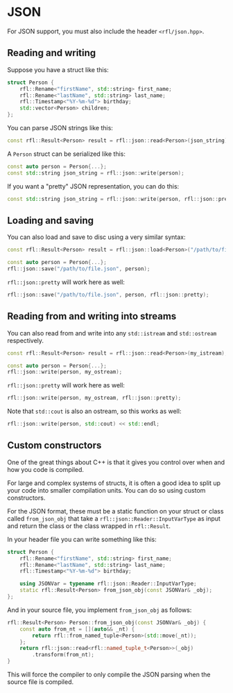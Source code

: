 # JSON

For JSON support, you must also include the header `<rfl/json.hpp>`.

## Reading and writing

Suppose you have a struct like this:

```cpp
struct Person {
    rfl::Rename<"firstName", std::string> first_name;
    rfl::Rename<"lastName", std::string> last_name;
    rfl::Timestamp<"%Y-%m-%d"> birthday;
    std::vector<Person> children;
};
```

You can parse JSON strings like this:

```cpp
const rfl::Result<Person> result = rfl::json::read<Person>(json_string);
```

A `Person` struct can be serialized like this:

```cpp
const auto person = Person{...};
const std::string json_string = rfl::json::write(person);
```

If you want a "pretty" JSON representation, you can do this:

```cpp
const std::string json_string = rfl::json::write(person, rfl::json::pretty);
```

## Loading and saving

You can also load and save to disc using a very similar syntax:

```cpp
const rfl::Result<Person> result = rfl::json::load<Person>("/path/to/file.json");

const auto person = Person{...};
rfl::json::save("/path/to/file.json", person);
```

`rfl::json::pretty` will work here as well:

```cpp
rfl::json::save("/path/to/file.json", person, rfl::json::pretty);
```

## Reading from and writing into streams

You can also read from and write into any `std::istream` and `std::ostream` respectively.

```cpp
const rfl::Result<Person> result = rfl::json::read<Person>(my_istream);

const auto person = Person{...};
rfl::json::write(person, my_ostream);
```

`rfl::json::pretty` will work here as well:

```cpp
rfl::json::write(person, my_ostream, rfl::json::pretty);
```

Note that `std::cout` is also an ostream, so this works as well:

```cpp
rfl::json::write(person, std::cout) << std::endl;
```

## Custom constructors

One of the great things about C++ is that it gives you control over
when and how you code is compiled.

For large and complex systems of structs, it is often a good idea to split up
your code into smaller compilation units. You can do so using custom constructors.

For the JSON format, these must be a static function on your struct or class called
`from_json_obj` that take a `rfl::json::Reader::InputVarType` as input and return
the class or the class wrapped in `rfl::Result`.

In your header file you can write something like this:

```cpp
struct Person {
    rfl::Rename<"firstName", std::string> first_name;
    rfl::Rename<"lastName", std::string> last_name;
    rfl::Timestamp<"%Y-%m-%d"> birthday;

    using JSONVar = typename rfl::json::Reader::InputVarType;
    static rfl::Result<Person> from_json_obj(const JSONVar& _obj);
};
```

And in your source file, you implement `from_json_obj` as follows:

```cpp
rfl::Result<Person> Person::from_json_obj(const JSONVar& _obj) {
    const auto from_nt = [](auto&& _nt) {
        return rfl::from_named_tuple<Person>(std::move(_nt));
    };
    return rfl::json::read<rfl::named_tuple_t<Person>>(_obj)
        .transform(from_nt);
}
```

This will force the compiler to only compile the JSON parsing when the
source file is compiled.

